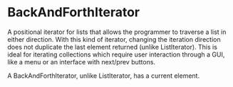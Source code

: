 # BackAndForthIterator

A positional iterator for lists that allows the programmer to traverse a list in either direction. 
With this kind of iterator, changing the iteration direction does not duplicate the last element returned (unlike
ListIterator). 
This is ideal for iterating collections which require user interaction through a GUI, like a menu or an interface with next/prev buttons.

A BackAndForthIterator, unlike ListIterator, has a current element.
